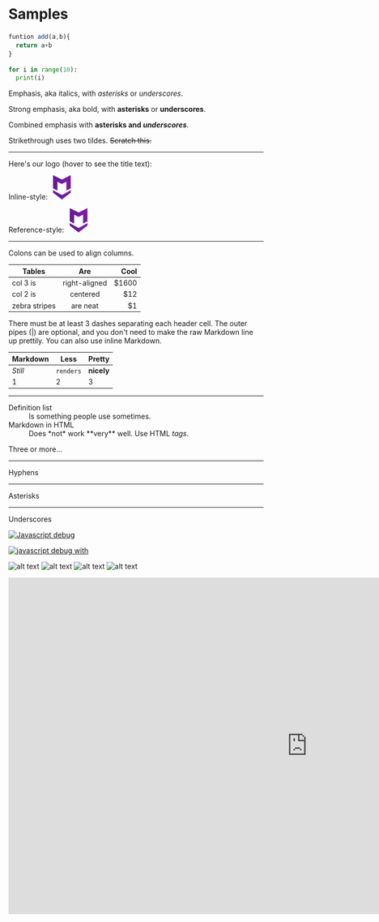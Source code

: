 # Samples

```js
funtion add(a,b){
  return a+b
}
```
```python
for i in range(10):
  print(i)
```


Emphasis, aka italics, with *asterisks* or _underscores_.

Strong emphasis, aka bold, with **asterisks** or __underscores__.

Combined emphasis with **asterisks and _underscores_**.

Strikethrough uses two tildes. ~~Scratch this.~~

---

Here's our logo (hover to see the title text):

Inline-style: 
![alt text](https://github.com/adam-p/markdown-here/raw/master/src/common/images/icon48.png "Logo Title Text 1")

Reference-style: 
![alt text][logo]

[logo]: https://github.com/adam-p/markdown-here/raw/master/src/common/images/icon48.png "Logo Title Text 2"

---

Colons can be used to align columns.

| Tables        | Are           | Cool  |
| ------------- |:-------------:| -----:|
| col 3 is      | right-aligned | $1600 |
| col 2 is      | centered      |   $12 |
| zebra stripes | are neat      |    $1 |

There must be at least 3 dashes separating each header cell.
The outer pipes (|) are optional, and you don't need to make the 
raw Markdown line up prettily. You can also use inline Markdown.

Markdown | Less | Pretty
--- | --- | ---
*Still* | `renders` | **nicely**
1 | 2 | 3

---

<dl>
  <dt>Definition list</dt>
  <dd>Is something people use sometimes.</dd>

  <dt>Markdown in HTML</dt>
  <dd>Does *not* work **very** well. Use HTML <em>tags</em>.</dd>
</dl>



Three or more...

---

Hyphens

***

Asterisks

___

Underscores

[![Javascript debug](https://img.youtube.com/vi/TtsvMRxmfGA/0.jpg)](https://www.youtube.com/watch?v=TtsvMRxmfGA)

[![javascript debug with](https://i1.ytimg.com/vi/TtsvMRxmfGA/sddefault.jpg)](https://www.youtube.com/watch?v=TtsvMRxmfGA)


![alt text](https://i1.ytimg.com/vi/TtsvMRxmfGA/sddefault.jpg "Logo Title Text 1")
![alt text](https://i1.ytimg.com/vi/TtsvMRxmfGA/sddefault.png "Logo Title Text 1")
![alt text](https://img.youtube.com/vi/TtsvMRxmfGA/0.jpg "Logo Title Text 1")
![alt text](https://img.youtube.com/vi/TtsvMRxmfGA/0.jpg "Logo Title Text 1")


<iframe width="1180" height="664" src="https://www.youtube.com/embed/TtsvMRxmfGA" frameborder="0" allow="accelerometer; autoplay; encrypted-media; gyroscope; picture-in-picture" allowfullscreen></iframe>